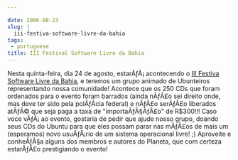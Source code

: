 ```yaml
---

date: 2006-08-23
slug: |
  iii-festiva-software-livre-da-bahia
tags:
 - portuguese
title: III Festival Software Livre da Bahia
---
```


Nesta quinta-feira, dia 24 de agosto, estarÃƒÂ¡ acontecendo o [III
Festiva Software Livre da
Bahia](https://twiki.softwarelivre.org/bin/view/Festival3), e teremos um
grupo animado de Ubunteiros representando nossa comunidade! Acontece que
os 250 CDs que foram ordenados para o evento foram barrados (ainda
nÃƒÂ£o sei direito onde, mas deve ter sido pela polÃƒÂ­cia federal) e
nÃƒÂ£o serÃƒÂ£o liberados atÃƒÂ© que seja paga a taxa de
"importaÃƒÂ§ÃƒÂ£o" de R\$300!!! Caso voce vÃƒÂ¡ ao evento, gostaria de
pedir que ajude nosso grupo, doando seus CDs do Ubuntu para que eles
possam parar nas mÃƒÂ£os de mais um (esperamos) novo usuÃƒÂ¡rio de um
sistema operacional livre! ;) Aproveite e conheÃƒÂ§a alguns dos membros
e autores do Planeta, que com certeza estarÃƒÂ£o prestigiando o evento!
